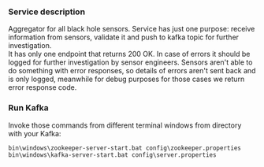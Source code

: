 ### Service description  
Aggregator for all black hole sensors. Service has just one purpose: receive information from sensors,
 validate it and push to kafka topic for further investigation.  
It has only one endpoint that returns 200 OK.
In case of errors it should be logged for further investigation by sensor engineers.
Sensors aren't able to do something with error responses, so details of errors aren't sent back and is only logged,
meanwhile for debug purposes for those cases we return error response code.


### Run Kafka  
Invoke those commands from different terminal windows from directory with your Kafka:  
   ```
   bin\windows\zookeeper-server-start.bat config\zookeeper.properties  
   bin\windows\kafka-server-start.bat config\server.properties
   ```
   